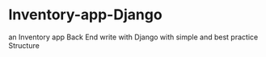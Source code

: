 # Inventory-app-Django
an Inventory app Back End write with Django with simple and best practice Structure
